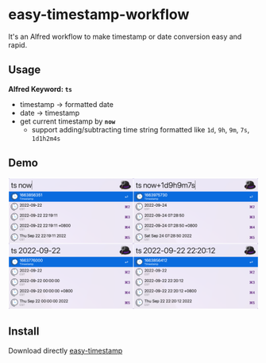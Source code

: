 # easy-timestamp-workflow
It's an Alfred workflow to make timestamp or date conversion easy and rapid.

## Usage
**Alfred Keyword: `ts`**

- timestamp -> formatted date
- date -> timestamp
- get current timestamp by **`now`**
  - support adding/subtracting time string formatted like `1d`, `9h`, `9m`, `7s`, `1d1h2m4s`

## Demo
![Demo](./demo.png)

## Install
Download directly [easy-timestamp](https://github.com/swxu/easy-timestamp-workflow/raw/main/easy-timestamp.alfredworkflow)
